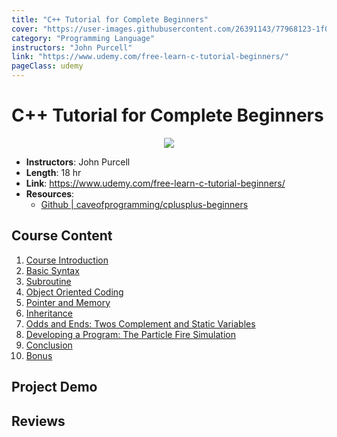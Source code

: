 ```yaml
---
title: "C++ Tutorial for Complete Beginners"
cover: "https://user-images.githubusercontent.com/26391143/77968123-1f04b400-7319-11ea-9874-4ddef51b6865.png"
category: "Programming Language"
instructors: "John Purcell"
link: "https://www.udemy.com/free-learn-c-tutorial-beginners/"
pageClass: udemy
---
```


# C++ Tutorial for Complete Beginners

<p align="center">
  <img src="https://user-images.githubusercontent.com/26391143/77968123-1f04b400-7319-11ea-9874-4ddef51b6865.png" />
</p>

- **Instructors**: John Purcell
- **Length**: 18 hr
- **Link**: https://www.udemy.com/free-learn-c-tutorial-beginners/
- **Resources**:
  - [Github | caveofprogramming/cplusplus-beginners](https://github.com/caveofprogramming/cplusplus-beginners)

## Course Content

1. [Course Introduction](./01_Course-Introduction/)
2. [Basic Syntax](./02_Basic-Syntax/)
3. [Subroutine](./03_Subroutine/)
4. [Object Oriented Coding](./04_Object-Oriented-Coding/)
5. [Pointer and Memory]()
6. [Inheritance]()
7. [Odds and Ends: Twos Complement and Static Variables]()
8. [Developing a Program: The Particle Fire Simulation](./08_Developing-a-Program-The-Particle-Fire-Simulation.md)
9. [Conclusion](./09_Conclusion.md)
10. [Bonus](./10_Bonus.md)

## Project Demo

## Reviews

